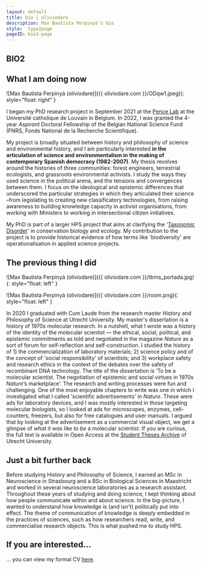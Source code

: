 ```yaml
---
layout: default
title: bio | oliviodare
description: Max Bautista Perpinyà's bio
style:  type2page
pageID: bio2-page
---
```


## BIO2

## What I am doing now

![Max Bautista Perpinyà (oliviodare)]({{ oliviodare.com }}/ODqw1.jpeg){: style="float: right" }

I began my PhD research project in September 2021 at the <a href="https://pencelab.be/" target="_blank">Pence Lab</a> at the Université catholique de Louvain in Belgium. In 2022, I was granted the 4-year *Aspirant* Doctoral Fellowship of the Belgian National Science Fund (FNRS, Fonds National de la Recherche Scientifique).

My project is broadly situated between history and philosophy of science and environmental history, and I am particularly interested **in the articulation of science and environmentalism in the making of contemporary Spanish democracy (1982-2007)**. My thesis revolves around the histories of three communities: forest engineers, terrestrial ecologists, and grassroots environmental activists. I study the ways they used science in the political arena, and the tensions and convergences between them. I focus on the ideological and epistemic differences that underscored the particular strategies in which they articulated their science –from legislating to creating new classificatory technologies, from raising awareness to building knowledge capacity in activist organisations, from working with Ministers to working in intersectional citizen initiatives. 

My PhD is part of a larger HPS project that aims at clarifying the '<a href="https://pencelab.be/projects/2021-pdr/" target="_blank">Taxonomic Disorder</a>' in conservation biology and ecology. My contribution to the project is to provide historical evidence of how terms like 'biodiversity' are operationalisation in applied science projects.

## The previous thing I did
![Max Bautista Perpinyà (oliviodare)]({{ oliviodare.com }}/tbms_portada.jpg){: style="float: left" }

![Max Bautista Perpinyà (oliviodare)]({{ oliviodare.com }}/room.png){: style="float: left" }

In 2020 I graduated with Cum Laude from the research master History and Philosophy of Science at Utrecht University. My master's dissertation is a history of 1970s molecular research. In a nutshell, what I wrote was a history of the identity of the molecular scientist — the ethical, social, political, and epistemic commitments as told and negotiated in the magazine _Nature_ as a sort of forum for self-reflection and self-construction. I studied the history of 1) the commercialization of laboratory materials; 2) science policy and of the concept of 'social responsibility' of scientists; and 3) workplace safety and research ethics in the context of the debates over the safety of recombinant DNA technology. The title of the dissertation is ‘To be a molecular scientist. The negotiation of epistemic and social virtues in 1970s _Nature_’s marketplace’. The research and writing processes were fun and challenging. One of the most enjoyable chapters to write was one in which I investigated what I called 'scientific advertisements' in _Nature_. These were ads for laboratory devices, and I was mostly interested in those targeting molecular biologists, so I looked at ads for microscopes, enzymes, cell-counters, freezers, but also for free catalogues and user manuals. I argued that by looking at the advertisement as a commercial visual object, we get a glimpse of _what it was like to be_ a molecular scientist. If you are curious, the full text is available in Open Access at the <a href="https://studenttheses.uu.nl/handle/20.500.12932/38369" target="_blank">Student Theses Archive</a> of Utrecht University.  


## Just a bit further back
Before studying History and Philosophy of Science, I earned an MSc in Neuroscience in Strasbourg and a BSc in Biological Sciences in Maastricht and worked in several neuroscience laboratories as a research assistant. Throughout these years of studying and doing science, I kept thinking about how people communicate within and about science. In the big-picture, I wanted to understand how knowledge is (and isn't) politically put into effect. The theme of communication of knowledge is deeply embedded in the practices of sciences, such as how researchers read, write, and commercialise research objects. This is what pushed me to study HPS.


## If you are interested...
... you can view my formal CV <a href="https://oliviodare.github.io/cv/" target="_blank">here</a>.
